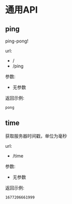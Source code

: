 # 通用API  

## ping  

ping-pong!

url:
- /
- /ping

参数:
- 无参数

返回示例:
```text
pong
```

## time

获取服务器时间戳，单位为毫秒

url:
- /time

参数:
- 无参数

返回示例:
```text
1677206661999
```